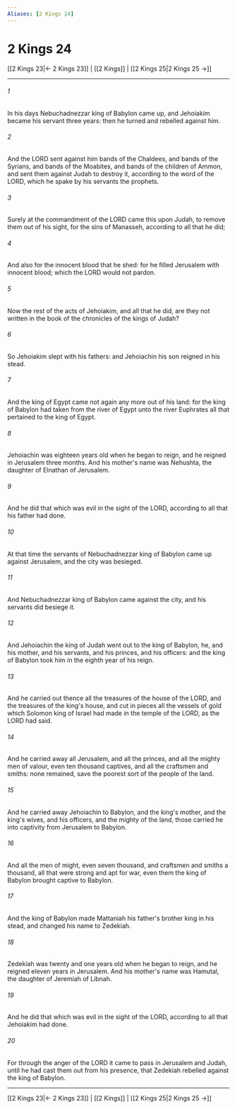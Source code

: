 ```yaml
---
Aliases: [2 Kings 24]
---
```

# 2 Kings 24

[[2 Kings 23|← 2 Kings 23]] | [[2 Kings]] | [[2 Kings 25|2 Kings 25 →]]
***



###### 1 
In his days Nebuchadnezzar king of Babylon came up, and Jehoiakim became his servant three years: then he turned and rebelled against him. 

###### 2 
And the LORD sent against him bands of the Chaldees, and bands of the Syrians, and bands of the Moabites, and bands of the children of Ammon, and sent them against Judah to destroy it, according to the word of the LORD, which he spake by his servants the prophets. 

###### 3 
Surely at the commandment of the LORD came this upon Judah, to remove them out of his sight, for the sins of Manasseh, according to all that he did; 

###### 4 
And also for the innocent blood that he shed: for he filled Jerusalem with innocent blood; which the LORD would not pardon. 

###### 5 
Now the rest of the acts of Jehoiakim, and all that he did, are they not written in the book of the chronicles of the kings of Judah? 

###### 6 
So Jehoiakim slept with his fathers: and Jehoiachin his son reigned in his stead. 

###### 7 
And the king of Egypt came not again any more out of his land: for the king of Babylon had taken from the river of Egypt unto the river Euphrates all that pertained to the king of Egypt. 

###### 8 
Jehoiachin was eighteen years old when he began to reign, and he reigned in Jerusalem three months. And his mother's name was Nehushta, the daughter of Elnathan of Jerusalem. 

###### 9 
And he did that which was evil in the sight of the LORD, according to all that his father had done. 

###### 10 
At that time the servants of Nebuchadnezzar king of Babylon came up against Jerusalem, and the city was besieged. 

###### 11 
And Nebuchadnezzar king of Babylon came against the city, and his servants did besiege it. 

###### 12 
And Jehoiachin the king of Judah went out to the king of Babylon, he, and his mother, and his servants, and his princes, and his officers: and the king of Babylon took him in the eighth year of his reign. 

###### 13 
And he carried out thence all the treasures of the house of the LORD, and the treasures of the king's house, and cut in pieces all the vessels of gold which Solomon king of Israel had made in the temple of the LORD, as the LORD had said. 

###### 14 
And he carried away all Jerusalem, and all the princes, and all the mighty men of valour, even ten thousand captives, and all the craftsmen and smiths: none remained, save the poorest sort of the people of the land. 

###### 15 
And he carried away Jehoiachin to Babylon, and the king's mother, and the king's wives, and his officers, and the mighty of the land, those carried he into captivity from Jerusalem to Babylon. 

###### 16 
And all the men of might, even seven thousand, and craftsmen and smiths a thousand, all that were strong and apt for war, even them the king of Babylon brought captive to Babylon. 

###### 17 
And the king of Babylon made Mattaniah his father's brother king in his stead, and changed his name to Zedekiah. 

###### 18 
Zedekiah was twenty and one years old when he began to reign, and he reigned eleven years in Jerusalem. And his mother's name was Hamutal, the daughter of Jeremiah of Libnah. 

###### 19 
And he did that which was evil in the sight of the LORD, according to all that Jehoiakim had done. 

###### 20 
For through the anger of the LORD it came to pass in Jerusalem and Judah, until he had cast them out from his presence, that Zedekiah rebelled against the king of Babylon.

***
[[2 Kings 23|← 2 Kings 23]] | [[2 Kings]] | [[2 Kings 25|2 Kings 25 →]]
